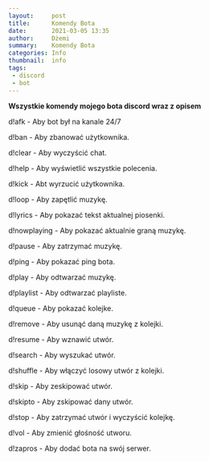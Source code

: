 ```yaml
---
layout:     post
title:      Komendy Bota
date:       2021-03-05 13:35
author:     Dżemi
summary:    Komendy Bota
categories: Info
thumbnail:  info
tags:
 - discord
 - bot
---
```


**Wszystkie komendy mojego bota discord wraz z opisem**

d!afk - Aby bot był na kanale 24/7

d!ban - Aby zbanować użytkownika.

d!clear - Aby wyczyścić chat.

d!help - Aby wyświetlić wszystkie polecenia.

d!kick - Abt wyrzucić użytkownika.

d!loop - Aby zapętlić muzykę.

d!lyrics - Aby pokazać tekst aktualnej piosenki.

d!nowplaying - Aby pokazać aktualnie graną muzykę.

d!pause - Aby zatrzymać muzykę.

d!ping - Aby pokazać ping bota.

d!play - Aby odtwarzać muzykę.

d!playlist - Aby odtwarzać playliste.

d!queue - Aby pokazać kolejke.

d!remove - Aby usunąć daną muzykę z kolejki.

d!resume - Aby wznawić utwór.

d!search - Aby wyszukać utwór.

d!shuffle - Aby włączyć losowy utwór z kolejki.

d!skip - Aby zeskipować utwór.

d!skipto - Aby zskipować dany utwór.

d!stop - Aby zatrzymać utwór i wyczyścić kolejkę.

d!vol - Aby zmienić głośność utworu.

d!zapros - Aby dodać bota na swój serwer.

